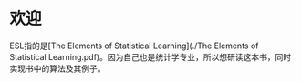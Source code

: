 # 欢迎

ESL指的是[The Elements of Statistical Learning](./The Elements of Statistical Learning.pdf)。因为自己也是统计学专业，所以想研读这本书，同时实现书中的算法及其例子。
